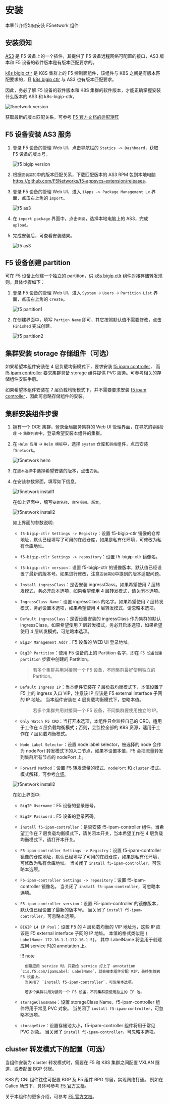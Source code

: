 # 安装

本章节介绍如何安装 F5network 组件

## 安装须知

[AS3](https://clouddocs.f5.com/products/extensions/f5-appsvcs-extension/latest/userguide/) 是 F5 设备上的一个插件，其提供了 F5 设备远程网络可配置的接口，AS3 版本和 F5 设备的软件版本是有版本匹配要求的。

[k8s bigip ctlr](https://github.com/F5Networks/k8s-bigip-ctlr) 是 K8S 集群上的 F5 控制面组件，该组件与 K8S 之间是有版本匹配要求的，且 [k8s bigip ctlr](https://github.com/F5Networks/k8s-bigip-ctlr) 与 AS3 也有版本匹配要求。

因此，务必了解 F5 设备的软件版本和 K8S 集群的软件版本，才能正确掌握安装什么版本的 AS3 和 k8s-bigip-ctlr。

![f5network version](https://docs.daocloud.io/daocloud-docs-images/docs/network/images/f5-version.png)

获取最新的版本匹配关系，可参考 [F5 官方文档的适配矩阵](https://clouddocs.f5.com/containers/latest/userguide/what-is.html#container-ingress-service-compatibility)

## F5 设备安装 AS3 服务

1. 登录 F5 设备的管理 Web UI，点击导航栏的 `Statics -> Dashboard`，获取 F5 设备的版本号。

    ![f5 bigip version](https://docs.daocloud.io/daocloud-docs-images/docs/network/images/F5-bigipversion.png)

2. 根据`安装需知`中的版本匹配关系，下载匹配版本的 AS3 RPM 包到本地电脑 <https://github.com/F5Networks/f5-appsvcs-extension/releases>。

3. 登录 F5 设备的管理 Web UI，进入 `iApps -> Package Management Lx` 界面，点击右上角的 `import`。

    ![f5 as3](https://docs.daocloud.io/daocloud-docs-images/docs/network/images/f5-as3.png)

4. 在 `import package` 界面中，点击`浏览`，选择本地电脑上的 AS3，完成 `upload`。

5. 完成安装后，可查看安装结果。

    ![f5 as3](https://docs.daocloud.io/daocloud-docs-images/docs/network/images/f5-as3-1.png)

## F5 设备创建 partition

可在 F5 设备上创建一个独立的 partition，供 [k8s bigip ctlr](https://github.com/F5Networks/k8s-bigip-ctlr) 组件对接存储转发规则。具体步骤如下：

1. 登录 F5 设备的管理 Web UI，进入 `System` -> `Users` -> `Partition List` 界面，点击右上角的 `create`。

    ![f5 partition1](https://docs.daocloud.io/daocloud-docs-images/docs/network/images/f5-partiton1.png)

2. 在创建界面中，填写 `Partion Name` 即可，其它按照默认值不需要修改，点击 `Finished` 完成创建。

    ![f5 partition2](https://docs.daocloud.io/daocloud-docs-images/docs/network/images/f5-partiton-create.png)

## 集群安装 storage 存储组件（可选）

如果希望本组件安装在 4 层负载均衡模式下，要求安装 [f5 ipam controller](https://github.com/F5Networks/f5-ipam-controller)，
而 [f5 ipam controller](https://github.com/F5Networks/f5-ipam-controller) 要求集群具备 storage 组件提供 PVC 服务。可参考相关的存储组件安装手册。

如果希望本组件安装在 7 层负载均衡模式下，并不需要要求安装 [f5 ipam controller](https://github.com/F5Networks/f5-ipam-controller)，因此可忽略存储组件的安装。

## 集群安装组件步骤

1. 拥有一个 DCE 集群，登录全局服务集群的 Web UI 管理界面，在导航的`容器管理` -> `集群列表`中，登录希望安装本组件的集群。

2. 在 `Helm 应用` -> `Helm 模板`中，选择 `system` 仓库和`网络`组件，点击安装 `f5network`。

    ![f5network helm](https://docs.daocloud.io/daocloud-docs-images/docs/network/images/f5network-helm.png)

3. 在`版本选择`中选择希望安装的版本，点击`安装`。

4. 在安装参数界面，填写如下信息。

    ![f5network install1](https://docs.daocloud.io/daocloud-docs-images/docs/network/images/f5-install1.png)
    
    在如上界面中，填写`安装名称`、`命名空间`、`版本`。

    ![f5network install2](https://docs.daocloud.io/daocloud-docs-images/docs/network/images/f5-install2.png)
    
    如上界面的参数说明:

    - `f5-bigip-ctlr Settings -> Registry`：设置 f5-bigip-ctlr 镜像的仓库地址，默认已经填写了可用的在线仓库，如果是私有化环境，可修改为私有仓库地址。

    - `f5-bigip-ctlr Settings -> repository`：设置 f5-bigip-ctlr 镜像名。

    - `f5-bigip-ctlr version`：设置 f5-bigip-ctlr 的镜像版本，默认值已经设置了最新的版本号。如果进行修改，注意`安装需知`中提到的版本适配问题。

    - `Install ingressClass`：是否安装 ingressClass。如果希望使用 7 层转发模式，务必开启本选项，如果希望使用 4 层转发模式，请关闭本选项。

    - `IngressClass Name`：设置 ingressClass 的名字。如果希望使用 7 层转发模式，务必设置本选项，如果希望使用 4 层转发模式，请忽略本选项。

    - `Default ingressClass`：是否设置安装的 ingressClass 作为集群的默认ingressClass。如果希望使用 7 层转发模式，务必开启本选项，如果希望使用 4 层转发模式，可忽略本选项。
    
    - `BigIP Management Addr`：F5 设备的 WEB UI 登录地址。

    - `BigIP Partition`：使用 F5 设备的上的 Partition 名字，即在 `F5 设备创建 partition` 步骤中创建的 Partition。

        > 若多个集群共用对接同一个 F5 设备，不同集群最好使用独立的 Partition。

    - `Default Ingress IP`：当本组件安装在 7 层负载均衡模式下，本值设置了 F5 上的 ingress 入口 VIP，注意该 IP 应该是 F5 external interface 子网的 IP 地址。
      当本组件安装在 4 层负载均衡模式下，忽略本值。

        > 若多个集群共用对接同一个 F5 设备，不同集群要使用独立的 IP。

    - `Only Watch F5 CRD`：当打开本选项，本组件只会监控自己的 CRD，适用于工作在 4 层负载均衡模式；否则，会监控全部的 K8S 资源，适用于工作在 7 层负载均衡模式。

    - `Node Label Selector`：设置 node label selector，被选择的 node 会作为 nodePort 转发模式下的入口节点，如果不设置本值，F5 会把流量转发到集群所有节点的 nodePort 上。

    - `Forward Method`：设置 F5 转发流量的模式、`nodePort` 和 `cluster` 模式。模式解释，可参考[介绍](./index.md)。
    
    ![f5network install2](https://docs.daocloud.io/daocloud-docs-images/docs/network/images/f5-install3.png)
    
    在如上界面中:

    - `BigIP Username`：F5 设备的登录账号。
    
    - `BigIP Password`：F5 设备的登录密码。

    - `install f5-ipam-controller`：是否安装 f5-ipam-controller 组件。当希望工作在 7 层负载均衡模式下，请关闭本开关，当本希望工作在 4 层负载均衡模式下，请打开本开关。

    - `F5-ipam-controller Settings -> Registry`：设置 f5-ipam-controller 镜像的仓库地址，默认已经填写了可用的在线仓库，如果是私有化环境，可修改为私有仓库地址。
      当关闭了 `install f5-ipam-controller`，可忽略本选项。

    - `F5-ipam-controller Settings -> repository`：设置 f5-ipam-controller 镜像名。
      当关闭了 `install f5-ipam-controller`，可忽略本选项。

    - `F5-ipam-controller version`：设置 F5-ipam-controller 的镜像版本，默认值已经设置了最新的版本号。
      当关闭了 `install f5-ipam-controller`，可忽略本选项。

    - `BIGIP L4 IP Pool`：设置 F5 的 4 层负载均衡的 VIP 地址池，这些 IP 应该是 F5 external interface 子网的 IP 地址。
      本值的格式类似是 `{ LabelName: 172.16.1.1-172.16.1.5}`， 其中 LabelName 将会用于创建应用 service 时的 annotation 上。
      
        !!! note

            创建应用 service 时，只要给 service 打上了 annotation `cis.f5.com/ipamLabel: LabelName`，就会被本组件分配 VIP，最终生效到 F5 设备上。
            当关闭了 `install f5-ipam-controller`，可忽略本选项。

            若多个集群共用对接同一个 F5 设备，不同集群要使用独立的 IP 池。

    - `storageClassName`：设置 storageClass Name，f5-ipam-controller 组件将用于常见 PVC 对象。
      当关闭了 `install f5-ipam-controller`，可忽略本选项。

    - `storageSize`：设置存储池大小，f5-ipam-controller 组件将用于常见 PVC 对象。
      当关闭了 `install f5-ipam-controller`，可忽略本选项。

## cluster 转发模式下的配置（可选）

当组件安装为 cluster 转发模式时，需要在 F5 和 K8S 集群之间配置 VXLAN 隧道，或者配置 BGP 邻居。

K8S 的 CNI 组件往往可配置 BGP 及 F5 组件 BPG 邻居，实现网络打通。
例如在 Calico 场景下，具体可参考 [F5 官方文档](https://clouddocs.f5.com/containers/latest/userguide/calico-config.html)。

关于本组件的更多介绍，可参考 [F5 官方文档](https://clouddocs.f5.com/containers/latest/userguide/)。

